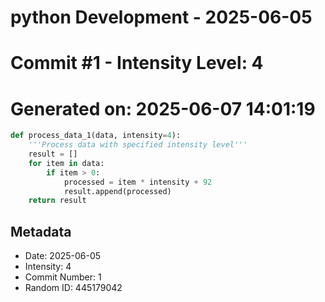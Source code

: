 ﻿# python Development - 2025-06-05
# Commit #1 - Intensity Level: 4
# Generated on: 2025-06-07 14:01:19
```python
def process_data_1(data, intensity=4):
    '''Process data with specified intensity level'''
    result = []
    for item in data:
        if item > 0:
            processed = item * intensity + 92
            result.append(processed)
    return result
```
## Metadata
- Date: 2025-06-05
- Intensity: 4
- Commit Number: 1
- Random ID: 445179042
